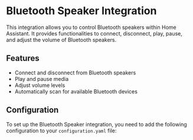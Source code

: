 # Bluetooth Speaker Integration

This integration allows you to control Bluetooth speakers within Home Assistant. It provides functionalities to connect, disconnect, play, pause, and adjust the volume of Bluetooth speakers.

## Features

- Connect and disconnect from Bluetooth speakers
- Play and pause media
- Adjust volume levels
- Automatically scan for available Bluetooth devices

## Configuration

To set up the Bluetooth Speaker integration, you need to add the following configuration to your `configuration.yaml` file:
